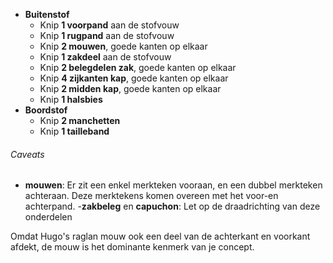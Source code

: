-   **Buitenstof**
    -   Knip **1 voorpand** aan de stofvouw
    -   Knip **1 rugpand** aan de stofvouw
    -   Knip **2 mouwen**, goede kanten op elkaar
    -   Knip **1 zakdeel** aan de stofvouw
    -   Knip **2 belegdelen zak**, goede kanten op elkaar
    -   Knip **4 zijkanten kap**, goede kanten op elkaar
    -   Knip **2 midden kap**, goede kanten op elkaar
    -   Knip **1 halsbies**
-   **Boordstof**
    -   Knip **2 manchetten**
    -   Knip **1 tailleband**

<Warning>

###### Caveats

-   **mouwen**: Er zit een enkel merkteken vooraan, en een dubbel merkteken achteraan. Deze merktekens komen overeen met het voor-en achterpand.
    \-**zakbeleg** en **capuchon**: Let op de draadrichting van deze onderdelen

Omdat Hugo's raglan mouw ook een deel van de achterkant en voorkant afdekt,
de mouw is het dominante kenmerk van je concept.

</Warning>
